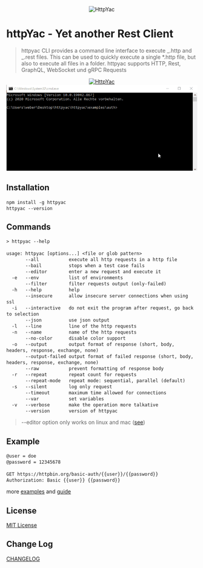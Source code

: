 <p align="center">
<img src="https://httpyac.github.io/favicon.png" alt="HttpYac" />
</p>

# httpYac - Yet another Rest Client

> httpyac CLI provides a command line interface to execute _.http and _.rest files. This can be used to quickly execute a single \*.http file, but also to execute all files in a folder. httpyac supports HTTP, Rest, GraphQL, WebSocket und gRPC Requests

<p align="center">
<a href="https://httpyac.github.io/">
<img src="https://httpyac.github.io/httpyac_site.png" alt="HttpYac" />
</a>
<img src="https://raw.githubusercontent.com/AnWeber/httpyac/main/assets/cli.gif" alt="HttpYac CLI" />
</p>

## Installation

```shell
npm install -g httpyac
httpyac --version
```

## Commands

```shell
> httpyac --help

usage: httpyac [options...] <file or glob pattern>
       --all           execute all http requests in a http file
       --bail          stops when a test case fails
       --editor        enter a new request and execute it
  -e   --env           list of environments
       --filter        filter requests output (only-failed)
  -h   --help          help
       --insecure      allow insecure server connections when using ssl
  -i   --interactive   do not exit the program after request, go back to selection
       --json          use json output
  -l   --line          line of the http requests
  -n   --name          name of the http requests
       --no-color      disable color support
  -o   --output        output format of response (short, body, headers, response, exchange, none)
       --output-failed output format of failed response (short, body, headers, response, exchange, none)
       --raw           prevent formatting of response body
  -r   --repeat        repeat count for requests
       --repeat-mode   repeat mode: sequential, parallel (default)
  -s   --silent        log only request
       --timeout       maximum time allowed for connections
       --var           set variables
  -v   --verbose       make the operation more talkative
       --version       version of httpyac

```

> --editor option only works on linux and mac ([see](https://github.com/nodejs/node/issues/21771))

## Example

```http
@user = doe
@password = 12345678

GET https://httpbin.org/basic-auth/{{user}}/{{password}}
Authorization: Basic {{user}} {{password}}

```

more [examples](https://httpyac.github.io/guide/examples) and [guide](https://httpyac.github.io/guide/)

## License

[MIT License](LICENSE)

## Change Log

[CHANGELOG](CHANGELOG.md)
